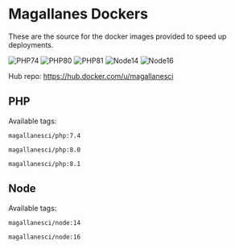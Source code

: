 # Magallanes Dockers
These are the source for the docker images provided to speed up deployments.

![PHP74](https://github.com/MagallanesCI/dockers/actions/workflows/php74.yml/badge.svg?)
![PHP80](https://github.com/MagallanesCI/dockers/actions/workflows/php80.yml/badge.svg?)
![PHP81](https://github.com/MagallanesCI/dockers/actions/workflows/php81.yml/badge.svg?)
![Node14](https://github.com/MagallanesCI/dockers/actions/workflows/node14.yml/badge.svg?)
![Node16](https://github.com/MagallanesCI/dockers/actions/workflows/node16.yml/badge.svg?)

Hub repo: https://hub.docker.com/u/magallanesci

## PHP
Available tags:

```
magallanesci/php:7.4
```

```
magallanesci/php:8.0
```

```
magallanesci/php:8.1
```

## Node
Available tags:

```
magallanesci/node:14
```

```
magallanesci/node:16
```

